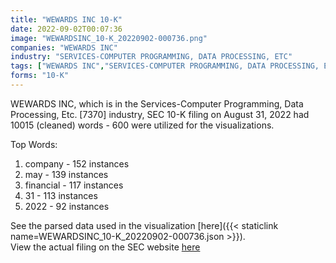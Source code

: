 ```yaml
---
title: "WEWARDS INC 10-K"
date: 2022-09-02T00:07:36
image: "WEWARDSINC_10-K_20220902-000736.png"
companies: "WEWARDS INC"
industry: "SERVICES-COMPUTER PROGRAMMING, DATA PROCESSING, ETC"
tags: ["WEWARDS INC","SERVICES-COMPUTER PROGRAMMING, DATA PROCESSING, ETC.","08-31-2022","10-K"]
forms: "10-K"
---
```

WEWARDS INC, which is in the Services-Computer Programming, Data Processing, Etc. [7370] industry, SEC 10-K filing on August 31, 2022 had 10015 (cleaned) words - 600 were utilized for the visualizations.

Top Words:
1. company - 152 instances
2. may - 139 instances
3. financial - 117 instances
4. 31 - 113 instances
5. 2022 - 92 instances


See the parsed data used in the visualization [here]({{< staticlink name=WEWARDSINC_10-K_20220902-000736.json >}}).  
View the actual filing on the SEC website [here](https://www.sec.gov/Archives/edgar/data/1616156/0001553350-22-000730.txt)